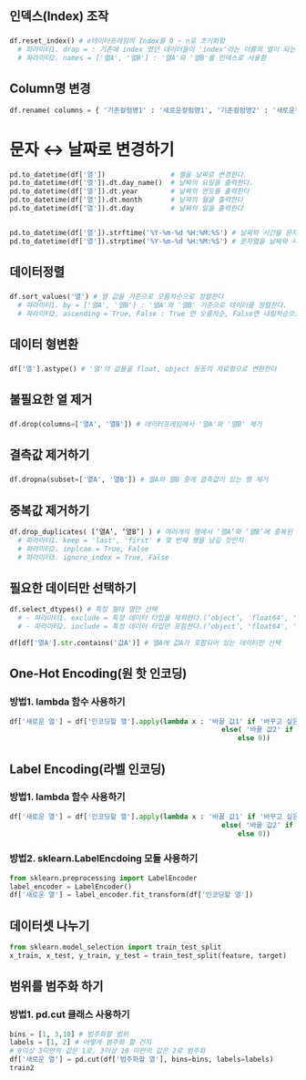 ## 인덱스(Index) 조작
### 
```python
df.reset_index() # e데이터프레임의 Index를 0 ~ n로 초기화함
  # 파라미터1. drop = : 기존에 index 였던 데이터들이 'index'라는 이름의 열이 되는데, 이 열을 제거함 (True, False)
  # 파라미터2. names = ['엶A', '열B'] : '열A'와 '열B'를 인덱스로 사용함 
```

## Column명 변경
```python
df.rename( columns = { '기존컬럼명1' : '새로운컬럼명1', '기존컬럼명2' : '새로운컬럼명2' }, inplace = True ) 
```


# 문자 ↔ 날짜로 변경하기
```python
pd.to_datetime(df['열'])                # 열을 날짜로 변경한다.
pd.to_datetime(df['열']).dt.day_name()  # 날짜의 요일을 출력한다.
pd.to_datetime(df['열']).dt.year        # 날짜의 연도를 출력한다
pd.to_datetime(df['열']).dt.month       # 날짜의 월을 출력한다
pd.to_datetime(df['열']).dt.day         # 날짜의 일을 출력한다


pd.to_datetime(df['열']).strftime('%Y-%m-%d %H:%M:%S') # 날짜와 시간을 문자열로 출력
pd.to_datetime(df['열']).strptime('%Y-%m-%d %H:%M:%S') # 문자열을 날짜와 시간으로 출력
```


## 데이터정렬
### 
```python
df.sort_values('열') # 열 값을 기준으로 오름차순으로 정렬한다
  # 파라미터1. by = ['열A', '열B'] : '열A'와 '열B' 기준으로 데이터를 정렬한다.
  # 파라미터2. ascending = True, False : True 면 오름차순, False면 내림차순으로 정렬
```

## 데이터 형변환
### 
```python
df['열'].astype() # '열'의 값들을 float, object 등등의 자료형으로 변환한다
```  


## 불필요한 열 제거
### 
```python
df.drop(columns=['열A', '열B']) # 데이터프레임에서 '열A'와 '열B' 제거
```


## 결측값 제거하기
### 
```python
df.dropna(subset=['열A', '열B']) # 열A와 열B 중에 결측값이 있는 행 제거
```

## 중복값 제거하기
```python
df.drop_duplicates( [‘열A’, ‘열B’] ) # 여러개의 행에서 ‘열A’와 ‘열B’에 중복된 값이 있을 경우 하나의 행만 남기고 제거
  # 파라미터1. keep = 'last', 'first' # 몇 번째 행을 남길 것인지
  # 파라미터2. inplcae = True, False
  # 파라미터3. ignore_index = True, False
```

## 필요한 데이터만 선택하기
```python
df.select_dtypes() # 특정 형태 열만 선택
  # - 파라미터1. exclude = 특정 데이터 타입을 제외한다.(‘object’, 'float64', 'int64, 'bool')
  # - 파라미터2. include = 특정 데이터 타입만 포함한다.(‘object’, 'float64', 'int64, 'bool')

df[df['열A'].str.contains('값A')] # 열A에 값A가 포함되어 있는 데이터만 선택
```

## One-Hot Encoding(원 핫 인코딩)
### 방법1. lambda 함수 사용하기

``` python
df['새로운 열'] = df['인코딩할 열'].apply(lambda x : '바꿀 값1' if '바꾸고 싶은 값1' in x
                                                    else( '바꿀 값2' if '바꾸고 싶은 값2' in x
                                                        else 0))

```

## Label Encoding(라벨 인코딩)
### 방법1. lambda 함수 사용하기
``` python
df['새로운 열'] = df['인코딩할 열'].apply(lambda x : '바꿀 값1' if '바꾸고 싶은 값1' in x
                                                    else( '바꿀 값2' if '바꾸고 싶은 값2' in x
                                                        else 0))
```

### 방법2. sklearn.LabelEncdoing 모듈 사용하기
```python
from sklearn.preprocessing import LabelEncoder
label_encoder = LabelEncoder()
df['새로운 열'] = label_encoder.fit_transform(df['인코딩할 열'])
```


## 데이터셋 나누기

``` python
from sklearn.model_selection import train_test_split
x_train, x_test, y_train, y_test = train_test_split(feature, target)

```



## 범위를 범주화 하기
### 방법1. pd.cut 클래스 사용하기
```python
bins = [1, 3,10] # 범주화할 범위 
labels = [1, 2] # 어떻게 범주화 할 건지
# 0이상 3미만의 값은 1로, 3이상 10 미만의 값은 2로 범주화
df['새로운 열'] = pd.cut(df['범주화할 열'], bins=bins, labels=labels)
train2
```
